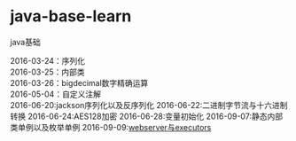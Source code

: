 # java-base-learn
java基础

2016-03-24：序列化</br>
2016-03-25：内部类</br>
2016-03-26：bigdecimal数字精确运算</br>
2016-05-04：自定义注解</br>
2016-06-20:jackson序列化以及反序列化
2016-06-22:二进制字节流与十六进制转换
2016-06-24:AES128加密
2016-06-28:变量初始化
2016-09-07:静态内部类单例以及枚举单例
2016-09-09:[webserver与executors](#http://www.evilcoder.cn/post/detail/100184)

